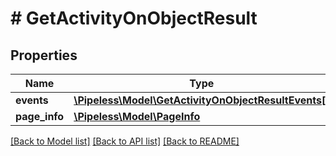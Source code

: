 # # GetActivityOnObjectResult

## Properties

Name | Type | Description | Notes
------------ | ------------- | ------------- | -------------
**events** | [**\Pipeless\Model\GetActivityOnObjectResultEvents[]**](GetActivityOnObjectResultEvents.md) |  | 
**page_info** | [**\Pipeless\Model\PageInfo**](PageInfo.md) |  | 

[[Back to Model list]](../../README.md#documentation-for-models) [[Back to API list]](../../README.md#documentation-for-api-endpoints) [[Back to README]](../../README.md)


